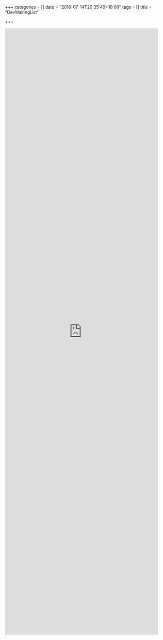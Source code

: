 +++
categories = []
date = "2018-07-14T20:35:49+10:00"
tags = []
title = "DevWaitingList"

+++
<iframe  id="wlFrame" src="https://script.google.com/a/samfordkindergarten.com.au/macros/s/AKfycbxQ9DIsflnxkj1MPP8D2hqijtFgknBgqs3Mb75Q9is/dev?page=new_form" width=100% height=2000 frameborder="0" marginheight="0" marginwidth="0">Loading…</iframe>